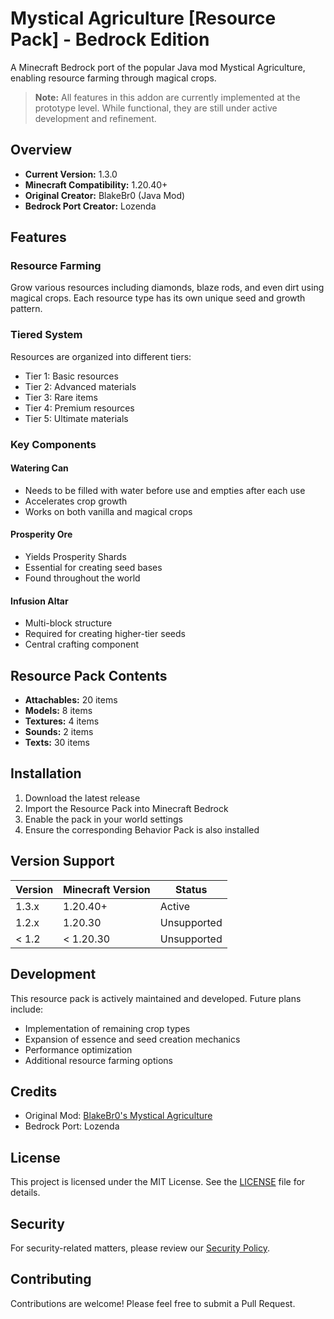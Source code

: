 # Mystical Agriculture [Resource Pack] - Bedrock Edition

A Minecraft Bedrock port of the popular Java mod Mystical Agriculture, enabling resource farming through magical crops.

> **Note:** All features in this addon are currently implemented at the prototype level. While functional, they are still under active development and refinement.

## Overview

- **Current Version:** 1.3.0
- **Minecraft Compatibility:** 1.20.40+
- **Original Creator:** BlakeBr0 (Java Mod)
- **Bedrock Port Creator:** Lozenda

## Features

### Resource Farming
Grow various resources including diamonds, blaze rods, and even dirt using magical crops. Each resource type has its own unique seed and growth pattern.

### Tiered System
Resources are organized into different tiers:
- Tier 1: Basic resources
- Tier 2: Advanced materials
- Tier 3: Rare items
- Tier 4: Premium resources
- Tier 5: Ultimate materials

### Key Components

#### Watering Can
- Needs to be filled with water before use and empties after each use
- Accelerates crop growth
- Works on both vanilla and magical crops

#### Prosperity Ore
- Yields Prosperity Shards
- Essential for creating seed bases
- Found throughout the world

#### Infusion Altar
- Multi-block structure
- Required for creating higher-tier seeds
- Central crafting component

## Resource Pack Contents

- **Attachables:** 20 items
- **Models:** 8 items
- **Textures:** 4 items
- **Sounds:** 2 items
- **Texts:** 30 items

## Installation

1. Download the latest release
2. Import the Resource Pack into Minecraft Bedrock
3. Enable the pack in your world settings
4. Ensure the corresponding Behavior Pack is also installed

## Version Support

| Version | Minecraft Version | Status        |
|---------|------------------|---------------|
| 1.3.x   | 1.20.40+        | Active        |
| 1.2.x   | 1.20.30         | Unsupported   |
| < 1.2   | < 1.20.30       | Unsupported   |

## Development

This resource pack is actively maintained and developed. Future plans include:
- Implementation of remaining crop types
- Expansion of essence and seed creation mechanics
- Performance optimization
- Additional resource farming options

## Credits

- Original Mod: [BlakeBr0's Mystical Agriculture](https://www.curseforge.com/minecraft/mc-mods/mystical-agriculture)
- Bedrock Port: Lozenda

## License

This project is licensed under the MIT License. See the [LICENSE](LICENSE) file for details.

## Security

For security-related matters, please review our [Security Policy](SECURITY.md).

## Contributing

Contributions are welcome! Please feel free to submit a Pull Request.